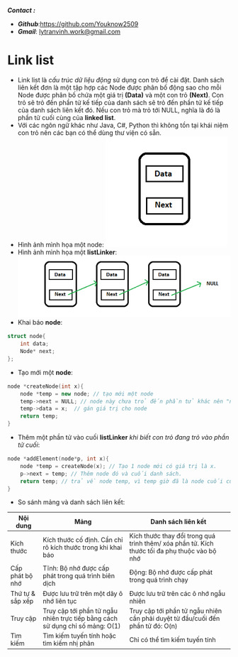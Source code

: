 ___**Contact :**___
- ___Github___:<https://github.com/Youknow2509>
- ___Gmail___: <lytranvinh.work@gmail.com>

# Link list

 - Link list là *cấu trúc dữ liệu động* sử dụng con trỏ để cài đặt. Danh sách liên kết đơn là một tập hợp các Node được phân bố động sao cho mỗi Node được phân bố chứa một giá trị **(Data)** và một con trỏ **(Next)**. Con trỏ sẽ trỏ đến phần tử kế tiếp của danh sách sẽ   trỏ  đến phần tử kế tiếp của danh sách liên kết đó. Nếu con trỏ mà trỏ tới NULL, nghĩa là đó là phần tử cuối cùng của **linked list**.
 - Với các ngôn ngữ khác như Java, C#, Python thì không tồn tại khái niệm con trỏ nên các bạn có thể dùng thư viện có sẵn.
 - Hình ảnh mình họa một node:
![Hình ảnh mình họa một node](image/node.png)
- Hình ảnh mình họa một **listLinker**:
![Hình ảnh mình họa một listLinker](image/linklist.PNG)
- Khai báo **node**: 
```c++
struct node{
    int data;
    Node* next;
};
```
- Tạo mới một **node**:
```c++
node *createNode(int x){
    node *temp = new node; // tạo mới một node
    temp->next = NULL; // node này chưa trỏ đến phần tử khác nên "next" nhận giá trị NULL
    temp->data = x;  // gán giá trị cho node
    return temp;
}
```
- Thêm một phần tử vào cuối **listLinker** *khi biết con trỏ đang trỏ vào phần tử cuối*:
```c++
node *addElement(node*p, int x){
	node *temp = createNode(x); // Tạo 1 node mới có giá trị là x.
	p->next = temp; // Thêm node đó và cuối danh sách.
	return temp; // trả về node temp, vì temp giờ đã là node cuối của list.
}
```
- So sánh mảng và danh sách liên kết:

| Nội dung	  | Mảng         | Danh sách liên kết|
| ----------- | -------------| ----------------- |
|  Kích thước | Kích thước cố định. Cần chỉ rõ kích thước trong khi khai báo  | Kích thước thay đổi trong quá trình thêm/ xóa phần tử. Kích thước tối đa phụ thuộc vào bộ nhớ |
| Cấp phát bộ nhớ | Tĩnh: Bộ nhớ được cấp phát trong quá trình biên dịch | Động: Bộ nhớ được cấp phát trong quá trình chạy |
| Thứ tự & sắp xếp | Được lưu trữ trên một dãy ô nhớ liên tục | Được lưu trữ trên các ô nhớ ngẫu nhiên |
| Truy cập | Truy cập tới phần tử ngẫu nhiên trực tiếp bằng cách sử dụng chỉ số mảng: O(1) | Truy cập tới phần tử ngẫu nhiên cần phải duyệt từ đầu/cuối đến phần tử đó: O(n) |
| Tìm kiếm | Tìm kiếm tuyến tính hoặc tìm kiếm nhị phân | Chỉ có thể tìm kiếm tuyến tính |
